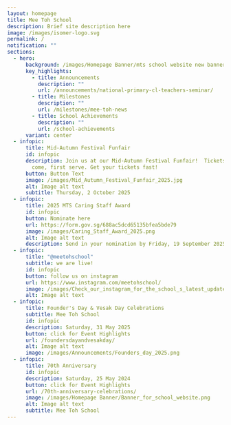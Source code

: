 ```yaml
---
layout: homepage
title: Mee Toh School
description: Brief site description here
image: /images/isomer-logo.svg
permalink: /
notification: ""
sections:
  - hero:
      background: /images/Homepage Banner/mts school website new banner - 2023 final.gif
      key_highlights:
        - title: Announcements
          description: ""
          url: /announcements/national-primary-cl-teachers-seminar/
        - title: Milestones
          description: ""
          url: /milestones/mee-toh-news
        - title: School Achievements
          description: ""
          url: /school-achievements
      variant: center
  - infopic:
      title: Mid-Autumn Festival Funfair
      id: infopic
      description: Join us at our Mid-Autumn Festival Funfair!  Tickets are first
        come, first serve. Get your tickets fast!
      button: Button Text
      image: /images/Mid_Autumn_Festival_Funfair_2025.jpg
      alt: Image alt text
      subtitle: Thursday, 2 October 2025
  - infopic:
      title: 2025 MTS Caring Staff Award
      id: infopic
      button: Nominate here
      url: https://form.gov.sg/688ac5dcd65135bfea5bde79
      image: /images/Caring_Staff_Award_2025.png
      alt: Image alt text
      description: Send in your nomination by Friday, 19 September 2025!
  - infopic:
      title: "@meetohschool"
      subtitle: we are live!
      id: infopic
      button: follow us on instagram
      url: https://www.instagram.com/meetohschool/
      image: /images/Check_our_instagram_for_the_school_s_latest_updates_and_programmes___1_.png
      alt: Image alt text
  - infopic:
      title: Founder's Day & Vesak Day Celebrations
      subtitle: Mee Toh School
      id: infopic
      description: Saturday, 31 May 2025
      button: click for Event Highlights
      url: /foundersdayandvesakday/
      alt: Image alt text
      image: /images/Announcements/Founders_day_2025.png
  - infopic:
      title: 70th Anniversary
      id: infopic
      description: Saturday, 25 May 2024
      button: click for Event Highlights
      url: /70th-anniversary-celebrations/
      image: /images/Homepage Banner/Banner_for_school_website.png
      alt: Image alt text
      subtitle: Mee Toh School
---
```

